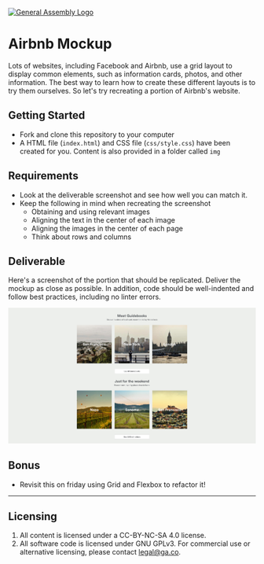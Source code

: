 [![General Assembly Logo](https://camo.githubusercontent.com/1a91b05b8f4d44b5bbfb83abac2b0996d8e26c92/687474703a2f2f692e696d6775722e636f6d2f6b6538555354712e706e67)](https://generalassemb.ly/education/web-development-immersive)

# Airbnb Mockup

Lots of websites, including Facebook and Airbnb, use a grid layout to display common elements, such as information cards, photos, and other information. The best way to learn how to create these different layouts is to try them ourselves. So let's try recreating a portion of Airbnb's website.

## Getting Started
* Fork and clone this repository to your computer
* A HTML file (`index.html`) and CSS file (`css/style.css`) have been created for you. Content is also provided in a folder called `img`

## Requirements
* Look at the deliverable screenshot and see how well you can match it.
* Keep the following in mind when recreating the screenshot
  * Obtaining and using relevant images
  * Aligning the text in the center of each image
  * Aligning the images in the center of each page
  * Think about rows and columns 
 

## Deliverable

Here's a screenshot of the portion that should be replicated. Deliver the mockup as close as possible. In addition, code should be well-indented and follow best practices, including no linter errors.



![Solution](solution.jpg)

## Bonus

* Revisit this on friday using Grid and Flexbox to refactor it!


---

## Licensing
1. All content is licensed under a CC-BY-NC-SA 4.0 license.
2. All software code is licensed under GNU GPLv3. For commercial use or alternative licensing, please contact legal@ga.co.
